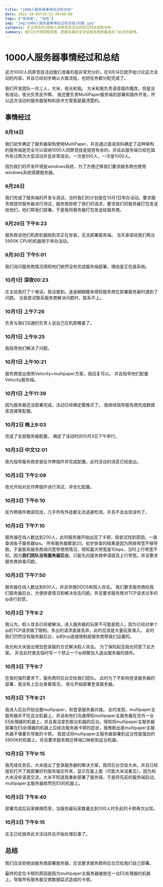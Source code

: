 ```yaml
---
title: "1000人服务器事情经过和总结"
date: 2022-10-04T16:52:44+08:00
tags: ["简简爱", "动态"]
img: "img/1000人服务器事情经过和总结/封面.jpg"
synopsis: 庄主举办的1000人同屏竞技活动的经过的总结和分析。
summary: 我们过于相信服务商，把服务器完全交给服务商部署造成了此次的遗憾。
---
```


# 1000人服务器事情经过和总结

这次1000人同屏竞技活动我们准备的是非常充分的，在9月14日就开始讨论这次活动的内容，并且已经初步确认大致流程，也把任务都分配完成了。

我们开发团队一共三人，大米，夜光和我。
大米和我负责语音插件魔改，但是没有成功。夜光负责反作弊。
我还要负责MultiPaper服务端的部署和插件开发，所以这次活动的服务器架构和技术方案我是最清楚的。

## 事情经过

### 9月14日
我们初步确定了服务器架构使用MultiPaper，并且通过查阅资料确定了这种架构的服务端是完全可以容纳1000人同屏竞技是搓搓有余的，并且此服务端已经在国外有过两次大型活动并且非常成功，一次是550人，一次是1000人。

因为我们的开发环境是windows系统，为了方便迁移我们要求服务商也使用windows系统搭建服务器。

### 9月28日
我们完成了服务端的开发与调试，当时我们的计划是在10月1日举办活动。要求服务商提供服务器进行测试，服务商拒绝了我们的请求，要求我们将服务器打包发送给他们，他们帮我们部署。于是我将服务器打包发送给服务商。

### 9月29日 下午8:23
服务商说他们机房机器刚到货正在安装，无法部署服务端。
当天承诺给我们两台5900K CPU的机器用于举办活动。

### 9月30日 下午5:01
我们询问服务商情况得知他们依然没有完成服务端部署，理由是正在装系统。


### 10月1日 深夜00:23
庄主给我打了个电话，我没接到。迷迷糊糊醒来得知服务商在部署服务器时遇到了问题。
当我尝试联系服务商解决问题时，联系不上。

### 10月1日 上午7:26
负责与我们沟通的负责人说自己在机房睡着了。

### 10月1日 上午9:25
我指导他们解决了问题。

### 10月1日 上午10:21
服务商提出使用Velocity+multipaper方案，我回复可以。
并且指导他们配置Velocity服务端。

### 10月1日 上午11:39
因为服务器还没部署完成，活动已经确定要推迟了。
我继续指导服务商完成数据库连接等配置。

### 10月2日 晚上9:03
完成了全部服务器配置。
确定了活动时间10月3日下午举行。

### 10月3日 中文12:01
夜光指导服务商安装反作弊插件并完成配置。此时活动的消息已经放出。

### 10月3日 下午2:09
夜光开始对反作弊插件进行测试，并优化配置。

### 10月3日 下午6:10
反作弊插件微调完成，几乎所有外挂都无法逃避检测，并且不会出现误判了。

### 10月3日 下午7:10
服务器在线人数达到200人，此时服务器开始出现了卡顿，我尝试找到原因。一直查询各子服务器tps。
所有服务器都是20。初步排查的结果是因为网络带宽不够导致。于是联系服务商询问宽带使用情况，得知最大带宽是1Gbps，当时上行带宽不知，因为**我们团队没有服务器后台**。只能先向服务商申请提高上行带宽。并且要求服务商排查问题。


### 10月3日 下午7:50
服务器在线人数达到600人，并且伴随DDOS和假人攻击。
我们要求服务商给我们服务器后台，方便排查情况和解决攻击问题。并且要求服务商对TCP请求过多的ip进行封禁。


### 10月3日 下午8:2
我认为，假人攻击已经被解决。进入服务器的玩家不可能是假人，因为已经对单个ip的TCP请求做了限制。多出的请求直接丢弃，此时应该是大量玩家涌入。
此时我们仍然没有服务器后台，ip的tcp连接限制是服务商帮我们设置的。

夜光和大米提出增加登录服的方式解决假人攻击。
为了保险起见我也同意了此方案。
并且此时我去临时写一个禁止一个ip频繁加入退出服务器的插件。

### 10月3日 下午8:7
在我的强烈要求下，服务商将后台交给我们团队。
此时为了不影响登录服务器的部署，我没有上后台查看情况。
夜光开始部署登录服务器。

### 10月3日 下午8:21
我进入后台开始设置multipaper，和登录服务器对接。
此时发现，multipaper主服务器并不在这台机器上，并且和他们沟通得知multipaper主服务器在另外一台E5处理器的机器上，并且我没拿到那台机器的后台。得知将multipaper主服务器部署在E5处理器的机器上后结合服务器卡顿的症状，我推断出是multipaper主服务器不堪重负导致的卡顿。
我尝试将multipaper主服务器部署到这台性能强劲的5900K的机器上，并且要求服务商迁移端口映射到这台机器。

### 10月3日 下午9:15

我完成任务后，大米提出了登录服务器的解决方案，我将后台交给大米。并且已经提前打开了我部署好的服务端文件夹，显示在最上面（可能大米没看见）。因为和大米没有语音交流，大米不知道我重新部署了服务端，于是将先前的服务端启动，multipaper主服务器依然在E5的机器上。


### 10月3日 下午8:40
部署完成后玩家蜂拥而至，当服务器玩家数量达到300人时先前的卡顿再次出现。

### 10月3日 下午9:15
庄主已经放弃此次活动并且开始处理后事了。

## 总结
我们应该拒绝由服务商部署服务器，应该要求服务商将后台交给我们自己部署。

最终的定位卡顿的原因是因为multipaper主服务器被放在一台E5处理器的机器上，导致所有服务器交换数据延迟造成的卡顿。






